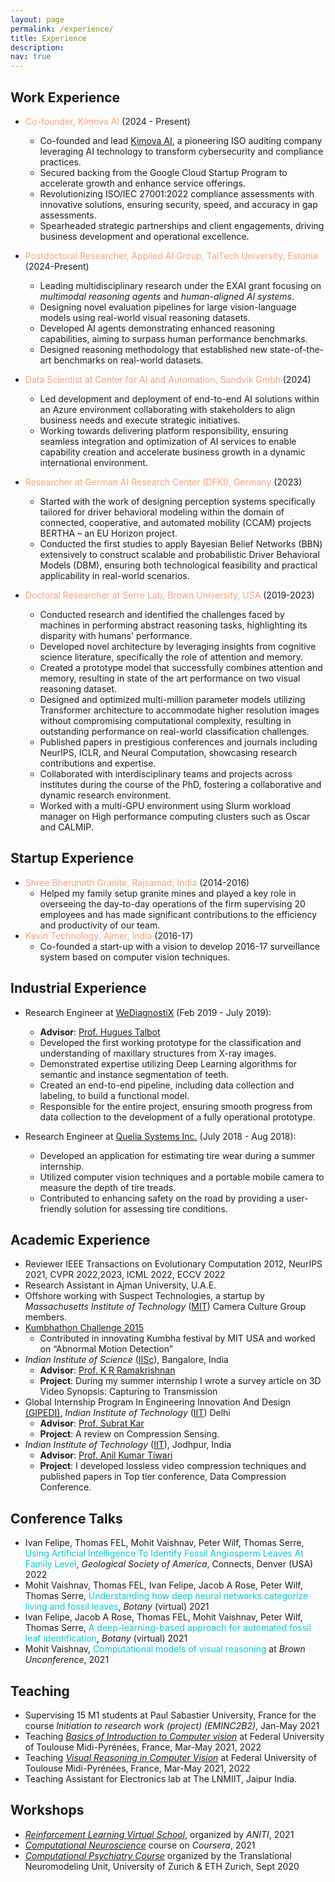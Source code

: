 ```yaml
---
layout: page
permalink: /experience/
title: Experience
description:
nav: true
---
```


## Work Experience
* <a style='color:lightsalmon'>Co-founder, Kimova AI</a> (2024 - Present)
  - Co-founded and lead [Kimova AI](https://kimova.ai), a pioneering ISO auditing company leveraging AI technology to transform cybersecurity and compliance practices.
  - Secured backing from the Google Cloud Startup Program to accelerate growth and enhance service offerings.
  - Revolutionizing ISO/IEC 27001:2022 compliance assessments with innovative solutions, ensuring security, speed, and accuracy in gap assessments.
  - Spearheaded strategic partnerships and client engagements, driving business development and operational excellence.

* <a style='color:lightsalmon'>Postdoctoral Researcher, Applied AI Group, TalTech University, Estonia</a> (2024-Present)
  - Leading multidisciplinary research under the EXAI grant focusing on *multimodal reasoning agents* and *human-aligned AI systems*.
  - Designing novel evaluation pipelines for large vision-language models using real-world visual reasoning datasets.
  - Developed AI agents demonstrating enhanced reasoning capabilities, aiming to surpass human performance benchmarks.
  - Designed reasoning methodology that established new state-of-the-art benchmarks on real-world datasets.

* <a style='color:lightsalmon'>Data Scientist at Center for AI and Automation, Sandvik Gmbh</a> (2024)
  - Led development and deployment of end-to-end AI solutions within an Azure environment collaborating with stakeholders to align business needs and execute strategic initiatives.
  - Working towards delivering platform responsibility, ensuring seamless integration and optimization of AI services to enable capability creation and accelerate business growth in a dynamic international environment.

* <a style='color:lightsalmon'>Researcher at German AI Research Center (DFKI), Germany</a> (2023)
  - Started with the work of designing perception systems specifically tailored for driver behavioral modeling within the domain of connected, cooperative, and automated mobility (CCAM) projects BERTHA – an EU Horizon project.
  - Conducted the first studies to apply Bayesian Belief Networks (BBN) extensively to construct scalable and probabilistic Driver Behavioral Models (DBM), ensuring both technological feasibility and practical applicability in real-world scenarios.

* <a style='color:lightsalmon'>Doctoral Researcher at Serre Lab, Brown University, USA</a> (2019-2023)
  - Conducted research and identified the challenges faced by machines in performing abstract reasoning tasks, highlighting its disparity with humans' performance.
  - Developed novel architecture by leveraging insights from cognitive science literature, specifically the role of attention and memory.
  - Created a prototype model that successfully combines attention and memory, resulting in state of the art performance on two visual reasoning dataset. 
  - Designed and optimized multi-million parameter models utilizing Transformer architecture to accommodate higher resolution images without compromising computational complexity, resulting in outstanding performance on real-world classification challenges.
  - Published papers in prestigious conferences and journals including NeurIPS, ICLR, and Neural Computation, showcasing research contributions and expertise.
  - Collaborated with interdisciplinary teams and projects across institutes during the course of the PhD, fostering a collaborative and dynamic research environment.
  - Worked with a multi-GPU environment using Slurm workload manager on High performance computing clusters such as Oscar and CALMIP.


## Startup Experience
* <a style='color:lightsalmon'>Shree Bherunath Granite, Rajsamad, India</a> (2014-2016)
  - Helped my family setup granite mines and played a key role in overseeing the day-to-day operations of the firm supervising 20 employees and has made significant contributions to the efficiency and productivity of our team.
* <a style='color:lightsalmon'>Kevin Technology, Ajmer, India</a> (2016-17)
  - Co-founded a start-up with a vision to develop 2016-17 surveillance system based on computer vision techniques.

## Industrial Experience
* Research Engineer at [WeDiagnostiX](https://wediagnostix.com/en/home) (Feb 2019 - July 2019):
  * __Advisor__: [Prof. Hugues Talbot](https://hugues-talbot.github.io)
  <!-- * __Project__:  -->
  <!-- Masters Thesis with a Dental AI startup where I developed first working prototype for the classification/understanding of maxillary structures from X-ray imaging using Deep learning. My responsibilities included creating an end-to-end pipeline, starting with data collection and labeling till building a working prototype. -->
  - Developed the first working prototype for the classification and understanding of maxillary structures from X-ray images.
  - Demonstrated expertise utilizing Deep Learning algorithms for semantic and instance segmentation of teeth.
  - Created an end-to-end pipeline, including data collection and labeling, to build a functional model.
  - Responsible for the entire project, ensuring smooth progress from data collection to the development of a fully operational prototype.

* Research Engineer at [Quelia Systems Inc.](https://quelia.fr/}) (July 2018 - Aug 2018): 
  <!-- * __Advisor__: [Prof. Hugues Talbot](https://hugues-talbot.github.io) -->
  <!-- * __Project__: During the summer internship, I was tasked to build an application for estimating tyre wear using a portable mobile camera and computer vision technique. With the software developed, any person can approximate the depth of the treads and accordingly take action to replace them if needed.  -->
  - Developed an application for estimating tire wear during a summer internship.
  - Utilized computer vision techniques and a portable mobile camera to measure the depth of tire treads.
  - Contributed to enhancing safety on the road by providing a user-friendly solution for assessing tire conditions.


## Academic Experience

* Reviewer IEEE Transactions on Evolutionary Computation 2012, NeurIPS 2021, CVPR 2022,2023, ICML 2022, ECCV 2022
* Research Assistant in Ajman University, U.A.E.
* Offshore working with Suspect Technologies, a startup by *Massachusetts Institute of Technology* ([MIT](https://www.mit.edu/)) Camera Culture Group members.
* [Kumbhathon Challenge 2015](https://www.kumbha.org/)
  * Contributed in innovating Kumbha festival by MIT USA and worked on “Abnormal Motion Detection” 
* *Indian Institute of Science* ([IISc](https://iisc.ac.in/)), Bangalore, India 
  * __Advisor__: [Prof. K R Ramakrishnan](http://iiscprofiles.irins.org/profile/3742)
  * __Project__: During my summer internship I wrote a survey article on 3D Video Synopsis: Capturing to Transmission
* Global Internship Program In Engineering Innovation And Design [(GIPEDI)](http://gipedi.iitd.ac.in/), *Indian Institute of Technology* ([IIT](https://home.iitd.ac.in/)) Delhi
  * __Advisor__: [Prof. Subrat Kar]([http://home.iitj.ac.in/~akt/](https://web.iitd.ac.in/~subrat/))
  * __Project__: A review on Compression Sensing.
* *Indian Institute of Technology* ([IIT](https://www.iitj.ac.in/)), Jodhpur, India
  * __Advisor__: [Prof. Anil Kumar Tiwari](http://home.iitj.ac.in/~akt/)
  * __Project__: I developed lossless video compression techniques and published papers in Top tier conference, Data Compression Conference.
  
## Conference Talks

* Ivan Felipe, Thomas FEL, Mohit Vaishnav, Peter Wilf, Thomas Serre, <a style='color:darkturquoise'>Using Artificial Intelligence To Identify Fossil Angiosperm Leaves At Family Level</a>, *Geological Society of America*, Connects, Denver (USA) 2022
* Mohit Vaishnav, Thomas FEL, Ivan Felipe, Jacob A Rose, Peter Wilf, Thomas Serre, <a style='color:darkturquoise'>Understanding how deep neural networks categorize living and fossil leaves</a>, *Botany* (virtual) 2021 
* Ivan Felipe, Jacob A Rose, Thomas FEL, Mohit Vaishnav, Peter Wilf, Thomas Serre, <a style='color:darkturquoise'>A deep-learning-based approach for automated fossil leaf identification</a>, *Botany* (virtual) 2021 
* Mohit Vaishnav, <a style='color:darkturquoise'>Computational models of visual reasoning</a> at *Brown Unconference*, 2021

## Teaching

* Supervising 15 M1 students at Paul Sabastier University, France for the course *Initiation to research work (project) (EMINC2B2)*,  Jan-May 2021
* Teaching *[Basics of Introduction to Computer vision](https://rufinv.github.io/Intro2AI-advanced-class/)* at Federal University of Toulouse Midi-Pyrénées, France, Mar-May 2021, 2022
* Teaching *[Visual Reasoning in Computer Vision](https://rufinv.github.io/Intro2AI-advanced-class/)* at Federal University of Toulouse Midi-Pyrénées, France, Mar-May 2021, 2022
* Teaching Assistant for Electronics lab at The LNMIIT, Jaipur India.

## Workshops
* *[Reinforcement Learning Virtual School](https://rlvs.aniti.fr/)*, organized by *ANITI*, 2021 
* *[Computational Neuroscience](https://www.coursera.org/learn/computational-neuroscience)* course on *Coursera*, 2021 
* *[Computational Psychiatry Course](https://www.translationalneuromodeling.org/cpcourse/)* organized by the Translational Neuromodeling Unit, University of Zurich & ETH Zurich, Sept 2020
